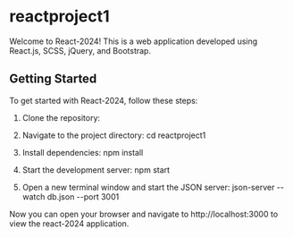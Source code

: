 # reactproject1
Welcome to React-2024! This is a web application developed using React.js, SCSS, jQuery, and Bootstrap.

## Getting Started

To get started with React-2024, follow these steps:

1. Clone the repository:
2. Navigate to the project directory:
     cd reactproject1
   
4. Install dependencies:
    npm install
   
6. Start the development server:
     npm start
   
8. Open a new terminal window and start the JSON server:
     json-server --watch db.json --port 3001

Now you can open your browser and navigate to http://localhost:3000 to view the react-2024 application.

